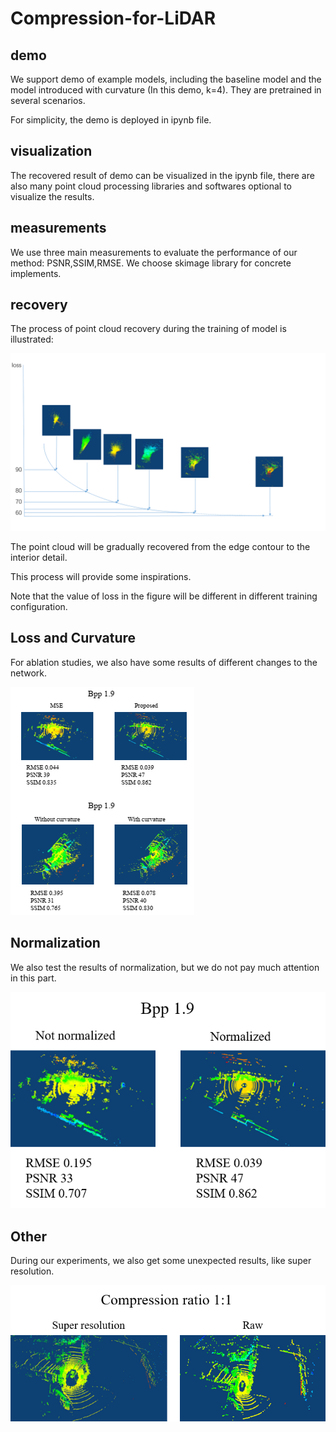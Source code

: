 # Compression-for-LiDAR

## demo
We support demo of example models, including the baseline model and the model introduced with curvature (In this demo, k=4). They are pretrained in several scenarios.

For simplicity, the demo is deployed in ipynb file.

## visualization
The recovered result of demo can be visualized in the ipynb file, there are also many point cloud processing libraries and softwares optional to visualize the results.  

## measurements
We use three main measurements to evaluate the performance of our method: PSNR,SSIM,RMSE. We choose skimage library for concrete implements.

## recovery
The process of point cloud recovery during the training of model is illustrated:

![process of recovery](https://github.com/aboutpc/Compression-for-LiDAR/blob/main/fig/recovery.png)

The point cloud will be gradually recovered from the edge contour to the interior detail.

This process will provide some inspirations.

Note that the value of loss in the figure will be different in different training configuration.

## Loss and Curvature

For ablation studies, we also have some results of different changes to the network.

![Loss and Curvature](https://github.com/aboutpc/Compression-for-LiDAR/blob/main/ablation_study/loss_and_curvature.png)

## Normalization

We also test the results of normalization, but we do not pay much attention in this part.

![Normalization](https://github.com/aboutpc/Compression-for-LiDAR/blob/main/ablation_study/normalization.png)

## Other

During our experiments, we also get some unexpected results, like super resolution.

![super resolution](https://github.com/aboutpc/Compression-for-LiDAR/blob/main/fig/super_resolution.png)
